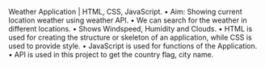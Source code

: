Weather Application | HTML, CSS, JavaScript.
• Aim: Showing current location weather using weather API.
• We can search for the weather in different locations.
• Shows Windspeed, Humidity and Clouds.
• HTML is used for creating the structure or skeleton of an application, while CSS is used to provide style.
• JavaScript is used for functions of the Application.
• API is used in this project to get the country flag, city name.
